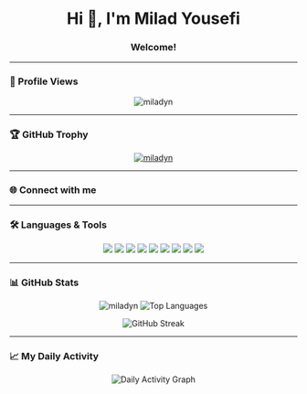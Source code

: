 <h1 align="center">Hi 👋, I'm Milad Yousefi</h1>
<h3 align="center">Welcome!</h3>

---

### 👀 Profile Views
<p align="center">
  <img src="https://komarev.com/ghpvc/?username=miladyn&label=Profile%20views&color=0e75b6&style=flat" alt="miladyn" />
</p>

---

### 🏆 GitHub Trophy
<p align="center">
  <a href="https://github.com/ryo-ma/github-profile-trophy">
    <img src="https://github-profile-trophy.vercel.app/?username=miladyn" alt="miladyn" />
  </a>
</p>

---

### 🌐 Connect with me
<p align="center">
  <!-- اینجا میتونی لینک شبکه‌های اجتماعی مثل LinkedIn یا Gmail بذاری -->
</p>

---

### 🛠️ Languages & Tools
<p align="center">
  <img src="https://img.shields.io/badge/JavaScript-F7DF1E?style=for-the-badge&logo=javascript&logoColor=black" />
  <img src="https://img.shields.io/badge/TypeScript-3178C6?style=for-the-badge&logo=typescript&logoColor=white" />
  <img src="https://img.shields.io/badge/HTML5-E34F26?style=for-the-badge&logo=html5&logoColor=white" />
  <img src="https://img.shields.io/badge/CSS3-1572B6?style=for-the-badge&logo=css3&logoColor=white" />
  <img src="https://img.shields.io/badge/React-20232A?style=for-the-badge&logo=react&logoColor=61DAFB" />
  <img src="https://img.shields.io/badge/Next.js-000000?style=for-the-badge&logo=nextdotjs&logoColor=white" />
  <img src="https://img.shields.io/badge/TailwindCSS-38B2AC?style=for-the-badge&logo=tailwind-css&logoColor=white" />
  <img src="https://img.shields.io/badge/Bootstrap-7952B3?style=for-the-badge&logo=bootstrap&logoColor=white" />
  <img src="https://img.shields.io/badge/MUI-007FFF?style=for-the-badge&logo=mui&logoColor=white" />
</p>

---

### 📊 GitHub Stats
<p align="center">
  <img src="https://github-readme-stats.vercel.app/api?username=miladyn&show_icons=true&locale=en&theme=radical" alt="miladyn" />
  <img src="https://github-readme-stats.vercel.app/api/top-langs/?username=miladYn&exclude_repo=miladYn&layout=compact&theme=radical" alt="Top Languages" />
</p>

<p align="center">
  <img src="https://github-readme-streak-stats.herokuapp.com/?user=miladyn&theme=radical" alt="GitHub Streak" />
</p>

---

### 📈 My Daily Activity
<p align="center">
  <img src="https://github-readme-activity-graph.vercel.app/graph?username=miladyn&theme=react-dark&area=true&hide_border=true" alt="Daily Activity Graph" />
</p>

